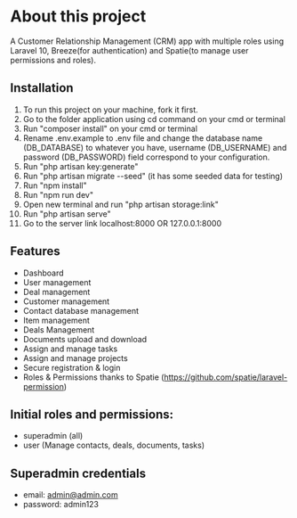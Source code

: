 # About this project

A Customer Relationship Management (CRM) app with multiple roles using Laravel 10, Breeze(for authentication) and Spatie(to manage user permissions and roles).

## Installation
1. To run this project on your machine, fork it first.
2. Go to the folder application using cd command on your cmd or terminal
3. Run "composer install" on your cmd or terminal
4. Rename .env.example to .env file and change the database name (DB_DATABASE) to whatever you have, username (DB_USERNAME) and password (DB_PASSWORD) field correspond to your configuration.
5. Run "php artisan key:generate"
6. Run "php artisan migrate --seed" (it has some seeded data for testing)
7. Run "npm install"
8. Run "npm run dev"
9. Open new terminal and run "php artisan storage:link"
10. Run "php artisan serve"
11. Go to the server link localhost:8000 OR 127.0.0.1:8000

## Features
 - Dashboard
 - User management
 - Deal management
 - Customer management
 - Contact database management
 - Item management
 - Deals Management
 - Documents upload and download
 - Assign and manage tasks
 - Assign and manage projects
 - Secure registration & login
 - Roles & Permissions thanks to Spatie (https://github.com/spatie/laravel-permission)

## Initial roles and permissions:
 - superadmin (all)
 - user (Manage contacts, deals, documents, tasks)

## Superadmin credentials
 - email: admin@admin.com
 - password: admin123
